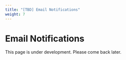 ```yaml
---
title: "[TBD] Email Notifications"
weight: 7
---
```


# Email Notifications

This page is under development. Please come back later.

